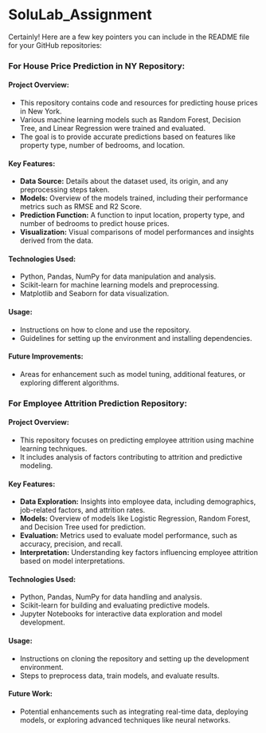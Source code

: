 # SoluLab_Assignment

Certainly! Here are a few key pointers you can include in the README file for your GitHub repositories:

### For House Price Prediction in NY Repository:

#### Project Overview:
- This repository contains code and resources for predicting house prices in New York.
- Various machine learning models such as Random Forest, Decision Tree, and Linear Regression were trained and evaluated.
- The goal is to provide accurate predictions based on features like property type, number of bedrooms, and location.

#### Key Features:
- **Data Source:** Details about the dataset used, its origin, and any preprocessing steps taken.
- **Models:** Overview of the models trained, including their performance metrics such as RMSE and R2 Score.
- **Prediction Function:** A function to input location, property type, and number of bedrooms to predict house prices.
- **Visualization:** Visual comparisons of model performances and insights derived from the data.

#### Technologies Used:
- Python, Pandas, NumPy for data manipulation and analysis.
- Scikit-learn for machine learning models and preprocessing.
- Matplotlib and Seaborn for data visualization.

#### Usage:
- Instructions on how to clone and use the repository.
- Guidelines for setting up the environment and installing dependencies.

#### Future Improvements:
- Areas for enhancement such as model tuning, additional features, or exploring different algorithms.

### For Employee Attrition Prediction Repository:

#### Project Overview:
- This repository focuses on predicting employee attrition using machine learning techniques.
- It includes analysis of factors contributing to attrition and predictive modeling.

#### Key Features:
- **Data Exploration:** Insights into employee data, including demographics, job-related factors, and attrition rates.
- **Models:** Overview of models like Logistic Regression, Random Forest, and Decision Tree used for prediction.
- **Evaluation:** Metrics used to evaluate model performance, such as accuracy, precision, and recall.
- **Interpretation:** Understanding key factors influencing employee attrition based on model interpretations.

#### Technologies Used:
- Python, Pandas, NumPy for data handling and analysis.
- Scikit-learn for building and evaluating predictive models.
- Jupyter Notebooks for interactive data exploration and model development.

#### Usage:
- Instructions on cloning the repository and setting up the development environment.
- Steps to preprocess data, train models, and evaluate results.

#### Future Work:
- Potential enhancements such as integrating real-time data, deploying models, or exploring advanced techniques like neural networks.
